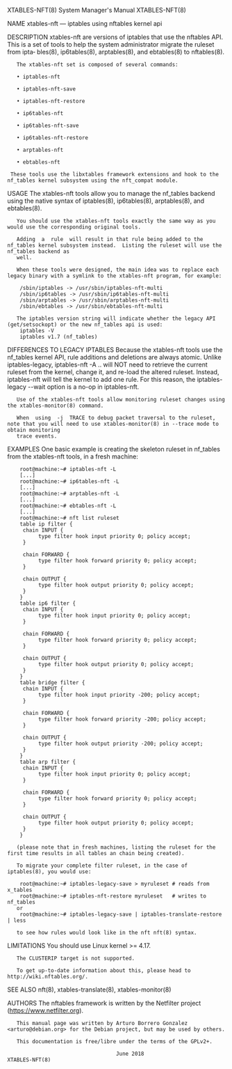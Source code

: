 XTABLES-NFT(8)							    System Manager's Manual							XTABLES-NFT(8)

NAME
       xtables-nft — iptables using nftables kernel api

DESCRIPTION
       xtables-nft are versions of iptables that use the nftables API.	This is a set of tools to help the system administrator migrate the ruleset from ipta‐
       bles(8), ip6tables(8), arptables(8), and ebtables(8) to nftables(8).

       The xtables-nft set is composed of several commands:

       • iptables-nft

       • iptables-nft-save

       • iptables-nft-restore

       • ip6tables-nft

       • ip6tables-nft-save

       • ip6tables-nft-restore

       • arptables-nft

       • ebtables-nft

	 These tools use the libxtables framework extensions and hook to the nf_tables kernel subsystem using the nft_compat module.

USAGE
       The xtables-nft tools allow you to manage the nf_tables backend using the native syntax of iptables(8), ip6tables(8), arptables(8), and ebtables(8).

       You should use the xtables-nft tools exactly the same way as you would use the corresponding original tools.

       Adding  a  rule	will result in that rule being added to the nf_tables kernel subsystem instead.	 Listing the ruleset will use the nf_tables backend as
       well.

       When these tools were designed, the main idea was to replace each legacy binary with a symlink to the xtables-nft program, for example:

	    /sbin/iptables -> /usr/sbin/iptables-nft-multi
	    /sbin/ip6tables -> /usr/sbin/ip6tables-nft-multi
	    /sbin/arptables -> /usr/sbin/arptables-nft-multi
	    /sbin/ebtables -> /usr/sbin/ebtables-nft-multi

       The iptables version string will indicate whether the legacy API (get/setsockopt) or the new nf_tables api is used:
	    iptables -V
	    iptables v1.7 (nf_tables)

DIFFERENCES TO LEGACY IPTABLES
       Because the xtables-nft tools use the nf_tables kernel API, rule additions and deletions are always atomic.  Unlike iptables-legacy, iptables-nft -A ..
       will NOT need to retrieve the current ruleset from the kernel, change it, and re-load the altered ruleset.  Instead, iptables-nft will tell the	kernel
       to add one rule.	 For this reason, the iptables-legacy --wait option is a no-op in iptables-nft.

       Use of the xtables-nft tools allow monitoring ruleset changes using the xtables-monitor(8) command.

       When  using  -j	TRACE to debug packet traversal to the ruleset, note that you will need to use xtables-monitor(8) in --trace mode to obtain monitoring
       trace events.

EXAMPLES
       One basic example is creating the skeleton ruleset in nf_tables from the xtables-nft tools, in a fresh machine:

	    root@machine:~# iptables-nft -L
	    [...]
	    root@machine:~# ip6tables-nft -L
	    [...]
	    root@machine:~# arptables-nft -L
	    [...]
	    root@machine:~# ebtables-nft -L
	    [...]
	    root@machine:~# nft list ruleset
	    table ip filter {
		 chain INPUT {
		      type filter hook input priority 0; policy accept;
		 }

		 chain FORWARD {
		      type filter hook forward priority 0; policy accept;
		 }

		 chain OUTPUT {
		      type filter hook output priority 0; policy accept;
		 }
	    }
	    table ip6 filter {
		 chain INPUT {
		      type filter hook input priority 0; policy accept;
		 }

		 chain FORWARD {
		      type filter hook forward priority 0; policy accept;
		 }

		 chain OUTPUT {
		      type filter hook output priority 0; policy accept;
		 }
	    }
	    table bridge filter {
		 chain INPUT {
		      type filter hook input priority -200; policy accept;
		 }

		 chain FORWARD {
		      type filter hook forward priority -200; policy accept;
		 }

		 chain OUTPUT {
		      type filter hook output priority -200; policy accept;
		 }
	    }
	    table arp filter {
		 chain INPUT {
		      type filter hook input priority 0; policy accept;
		 }

		 chain FORWARD {
		      type filter hook forward priority 0; policy accept;
		 }

		 chain OUTPUT {
		      type filter hook output priority 0; policy accept;
		 }
	    }

       (please note that in fresh machines, listing the ruleset for the first time results in all tables an chain being created).

       To migrate your complete filter ruleset, in the case of iptables(8), you would use:

	    root@machine:~# iptables-legacy-save > myruleset # reads from x_tables
	    root@machine:~# iptables-nft-restore myruleset   # writes to nf_tables
       or
	    root@machine:~# iptables-legacy-save | iptables-translate-restore | less

       to see how rules would look like in the nft nft(8) syntax.

LIMITATIONS
       You should use Linux kernel >= 4.17.

       The CLUSTERIP target is not supported.

       To get up-to-date information about this, please head to http://wiki.nftables.org/.

SEE ALSO
       nft(8), xtables-translate(8), xtables-monitor(8)

AUTHORS
       The nftables framework is written by the Netfilter project (https://www.netfilter.org).

       This manual page was written by Arturo Borrero Gonzalez <arturo@debian.org> for the Debian project, but may be used by others.

       This documentation is free/libre under the terms of the GPLv2+.

									   June 2018								XTABLES-NFT(8)
